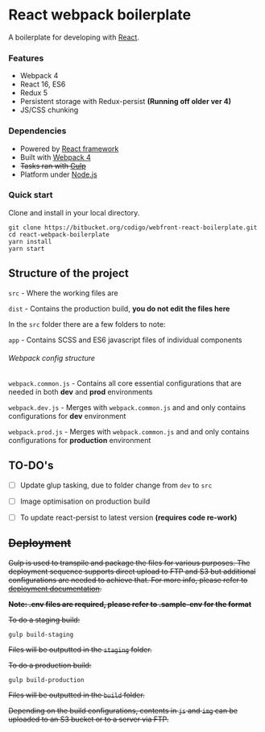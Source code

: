 
# React webpack boilerplate

 A boilerplate for developing with [React](https://facebook.github.io/react/).

### Features

- Webpack 4
- React 16, ES6
- Redux 5
- Persistent storage with Redux-persist **(Running off older ver 4)**
- JS/CSS chunking
 
### Dependencies

- Powered by [React framework](https://facebook.github.io/react/) 
- Built with [Webpack 4](https://github.com/webpack/webpack) 
- ~~Tasks ran with [Gulp](https://github.com/gulpjs/gulp)~~
- Platform under [Node.js](https://nodejs.org/)

### Quick start

Clone and install in your local directory.


```
git clone https://bitbucket.org/codigo/webfront-react-boilerplate.git
cd react-webpack-boilerplate
yarn install
yarn start
```

## Structure of the project
`src` - Where the working files are

`dist` - Contains the production build, **you do not edit the files here**

In the `src` folder there are a few folders to note:

`app` - Contains SCSS and ES6 javascript files of individual components

###### Webpack config structure
`webpack.common.js` - Contains all core essential configurations that are needed in both **dev** and **prod** environments

`webpack.dev.js` - Merges with `webpack.common.js` and and only contains configurations for **dev** environment

`webpack.prod.js` - Merges with `webpack.common.js` and and only contains configurations for **production** environment



## TO-DO's

- [ ] Update glup tasking, due to folder change from `dev` to `src`
- [ ] Image optimisation on production build
- [ ] To update react-persist to latest version **(requires code re-work)**


## ~~Deployment~~

~~Gulp is used to transpile and package the files for various purposes. The deployment sequence supports direct upload to FTP and S3 but additional configurations are needed to achieve that. For more info, please refer to [deployment documentation](./doc/deployment.md).~~

~~**Note: .env files are required, please refer to .sample-env for the format**~~


~~To do a staging build:~~
```
gulp build-staging
```
~~Files will be outputted in the `staging` folder.~~


~~To do a production build:~~
```
gulp build-production
```
~~Files will be outputted in the `build` folder.~~

~~Depending on the build configurations, contents in `js` and `img` can be uploaded to an S3 bucket or to a server via FTP.~~

